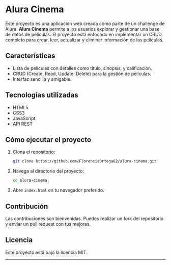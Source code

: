 
# Alura Cinema

Este proyecto es una aplicación web creada como parte de un challenge de Alura. **Alura Cinema** permite a los usuarios explorar y gestionar una base de datos de películas. El proyecto está enfocado en implementar un CRUD completo para crear, leer, actualizar y eliminar información de las películas.

## Características

- Lista de películas con detalles como título, sinopsis, y calificación.
- CRUD (Create, Read, Update, Delete) para la gestión de películas.
- Interfaz sencilla y amigable.

## Tecnologías utilizadas

- HTML5
- CSS3
- JavaScript
- API REST

## Cómo ejecutar el proyecto

1. Clona el repositorio:
   ```bash
   git clone https://github.com/FlorenciaOrtega82/alura-cinema.git
   ```
2. Navega al directorio del proyecto:
   ```bash
   cd alura-cinema
   ```
3. Abre `index.html` en tu navegador preferido.

## Contribución

Las contribuciones son bienvenidas. Puedes realizar un fork del repositorio y enviar un pull request con tus mejoras.

## Licencia

Este proyecto está bajo la licencia MIT.

---

